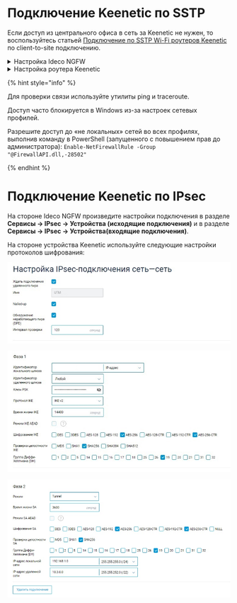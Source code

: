 # Подключение Keenetic по SSTP

Если доступ из центрального офиса в сеть за Keenetic не нужен, то воспользуйтесь статьей [Подключение по SSTP Wi-Fi роутеров Keenetic](../../../../recipes/popular-recipes/vpn/sstp-connecting-keenetic-wi-fi-routers.md) по client-to-site подключению.

<details>

<summary>Настройка Ideco NGFW</summary>

1. Включите и настройте порт и домен для SSTP в разделе **Пользователи -> VPN-подключение**.

2. В разделе **Пользователи -> Учетные записи** создайте специального пользователя для удаленного роутера. **Логин и пароль пользователя будут использоваться на роутере, сохраните или запишите их.**

3. Перейдите в раздел **VPN-подключения-> Доступ по VPN** и создайте правило доступа по VPN для этого пользователя.

![](../../../../.gitbook/assets/keenetic-connection1.png)

4. Пропишите маршруты в удаленную сеть. Например, если сеть за роутером `192.168.10.0/24`, необходимо добавить следующий маршрут в раздел **Сервисы -> Маршрутизация -> Локальные сети**:

![](../../../../.gitbook/assets/keenetic-connection2.png)

</details>

<details>
<summary> Настройка роутера Keenetic</summary>

Настройте VPN-подключение роутера Keenetic по инструкции для client-to-site подключений.

Не забудьте выполнить все три пункта:

1. Настроить VPN-подключение;
2. Настроить маршруты;
3. Настроить DNS для резолвинга локального домена (если используете Active Directory).

</details>


{% hint style="info" %}

Для проверки связи используйте утилиты ping и traceroute.

Доступ часто блокируется в Windows из-за настроек сетевых профилей.

Разрешите доступ до «не локальных» сетей во всех профилях, выполнив команду в PowerShell (запущенного с повышением прав до администратора): `Enable-NetFirewallRule -Group "@FirewallAPI.dll,-28502"`

{% endhint %}

# Подключение Keenetic по IPsec

На стороне Ideco NGFW произведите настройки подключения в разделе **Сервисы -> IPsec -> Устройства (исходящие подключения)** и в разделе **Сервисы -> IPsec -> Устройства(входящие подключения)**.

На стороне устройства Keenetic используйте следующие настройки протоколов шифрования:

![](../../../../.gitbook/assets/keenetic-connection3.jpg)

![](../../../../.gitbook/assets/keenetic-connection4.jpg)

![](../../../../.gitbook/assets/keenetic-connection5.jpg)
